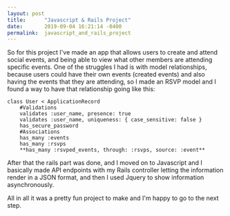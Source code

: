 ```yaml
---
layout: post
title:      "Javascript & Rails Project"
date:       2019-09-04 16:21:14 -0400
permalink:  javascript_and_rails_project
---
```



So for this project I've made an app that allows users to create and attend social events, and being able to view what other members are attending specific events. One of the struggles I had is with model relationships, because users could have their own events (created events) and also having the events that they are attending, so I made an RSVP model and I found a way to have that relationship going like this: 
```
class User < ApplicationRecord
    #Validations
    validates :user_name, presence: true
    validates :user_name, uniqueness: { case_sensitive: false }
    has_secure_password
    #Associations
    has_many :events
    has_many :rsvps
    **has_many :rsvped_events, through: :rsvps, source: :event**
```

After that the rails part was done, and I moved on to Javascript and I basically made API endpoints with my Rails controller letting the information render in a JSON format, and then I used Jquery to show information asynchronously.

All in all it was a pretty fun project to make and I'm happy to go to the next step.
